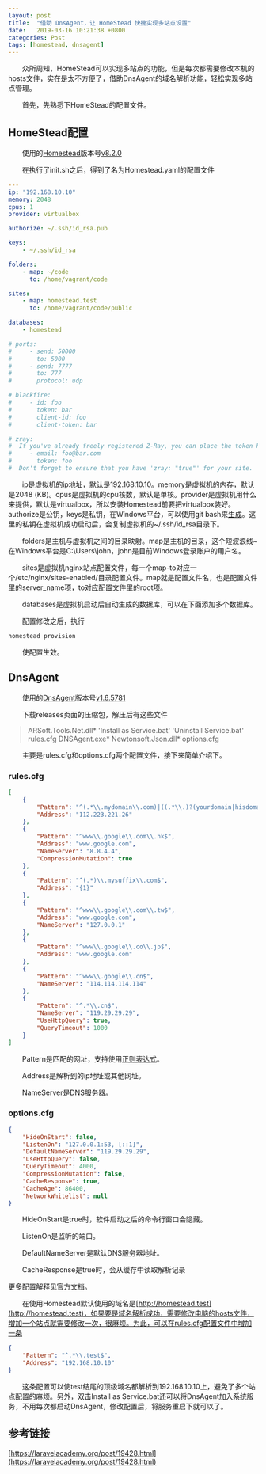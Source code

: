```yaml
---
layout: post
title:  "借助 DnsAgent，让 HomeStead 快捷实现多站点设置"
date:   2019-03-16 10:21:38 +0800
categories: Post
tags: [homestead, dnsagent]
---
```

&emsp;&emsp;众所周知，HomeStead可以实现多站点的功能，但是每次都需要修改本机的hosts文件，实在是太不方便了，借助DnsAgent的域名解析功能，轻松实现多站点管理。

&emsp;&emsp;首先，先熟悉下HomeStead的配置文件。

## HomeStead配置

&emsp;&emsp;使用的[Homestead](https://github.com/laravel/homestead)版本号[v8.2.0](https://github.com/laravel/homestead/releases/tag/v8.2.0)

&emsp;&emsp;在执行了init.sh之后，得到了名为Homestead.yaml的配置文件

```yaml
---
ip: "192.168.10.10"
memory: 2048
cpus: 1
provider: virtualbox

authorize: ~/.ssh/id_rsa.pub

keys:
    - ~/.ssh/id_rsa

folders:
    - map: ~/code
      to: /home/vagrant/code

sites:
    - map: homestead.test
      to: /home/vagrant/code/public

databases:
    - homestead

# ports:
#     - send: 50000
#       to: 5000
#     - send: 7777
#       to: 777
#       protocol: udp

# blackfire:
#     - id: foo
#       token: bar
#       client-id: foo
#       client-token: bar

# zray:
#  If you've already freely registered Z-Ray, you can place the token here.
#     - email: foo@bar.com
#       token: foo
#  Don't forget to ensure that you have 'zray: "true"' for your site.

```

&emsp;&emsp;ip是虚拟机的ip地址，默认是192.168.10.10。memory是虚拟机的内存，默认是2048 (KB)。cpus是虚拟机的cpu核数，默认是单核。provider是虚拟机用什么来提供，默认是virtualbox，所以安装Homestead前要把virtualbox装好。authorize是公钥，keys是私钥，在Windows平台，可以使用git bash来[生成](https://git-scm.com/book/zh/v1/%E6%9C%8D%E5%8A%A1%E5%99%A8%E4%B8%8A%E7%9A%84-Git-%E7%94%9F%E6%88%90-SSH-%E5%85%AC%E9%92%A5)。这里的私钥在虚拟机成功启动后，会复制虚拟机的~/.ssh/id_rsa目录下。

&emsp;&emsp;folders是主机与虚拟机之间的目录映射。map是主机的目录，这个短波浪线~在Windows平台是C:\Users\john，john是目前Windows登录账户的用户名。

&emsp;&emsp;sites是虚拟机nginx站点配置文件，每一个map-to对应一个/etc/nginx/sites-enabled/目录配置文件。map就是配置文件名，也是配置文件里的server_name项，to对应配置文件里的root项。

&emsp;&emsp;databases是虚拟机启动后自动生成的数据库，可以在下面添加多个数据库。

&emsp;&emsp;配置修改之后，执行

```sh
homestead provision
```

&emsp;&emsp;使配置生效。

## DnsAgent

&emsp;&emsp;使用的[DnsAgent](https://github.com/stackia/DNSAgent)版本号[v1.6.5781](https://github.com/stackia/DNSAgent/releases/tag/v1.6.5781)

&emsp;&emsp;下载releases页面的压缩包，解压后有这些文件

> ARSoft.Tools.Net.dll*  'Install as Service.bat'  'Uninstall Service.bat'   rules.cfg  DNSAgent.exe*  Newtonsoft.Json.dll*  options.cfg

&emsp;&emsp;主要是rules.cfg和options.cfg两个配置文件，接下来简单介绍下。

### rules.cfg

```json
[
    {
        "Pattern": "^(.*\\.mydomain\\.com)|((.*\\.)?(yourdomain|hisdomain)\\.com)$",
        "Address": "112.223.221.26"
    },
    {
        "Pattern": "^www\\.google\\.com\\.hk$",
        "Address": "www.google.com",
        "NameServer": "8.8.4.4",
        "CompressionMutation": true
    },
    {
        "Pattern": "^(.*)\\.mysuffix\\.com$",
        "Address": "{1}"
    },
    {
        "Pattern": "^www\\.google\\.com\\.tw$",
        "Address": "www.google.com",
        "NameServer": "127.0.0.1"
    },
    {
        "Pattern": "^www\\.google\\.co\\.jp$",
        "Address": "www.google.com"
    },
    {
        "Pattern": "^www\\.google\\.cn$",
        "NameServer": "114.114.114.114"
    },
    {
        "Pattern": "^.*\\.cn$",
        "NameServer": "119.29.29.29",
        "UseHttpQuery": true,
        "QueryTimeout": 1000
    }
]
```

&emsp;&emsp;Pattern是匹配的网址，支持使用[正则表达式](https://zh.wikipedia.org/zh-hans/%E6%AD%A3%E5%88%99%E8%A1%A8%E8%BE%BE%E5%BC%8F)。

&emsp;&emsp;Address是解析到的ip地址或其他网址。

&emsp;&emsp;NameServer是DNS服务器。

### options.cfg

```json
{
    "HideOnStart": false,
    "ListenOn": "127.0.0.1:53, [::1]",
    "DefaultNameServer": "119.29.29.29",
    "UseHttpQuery": false,
    "QueryTimeout": 4000,
    "CompressionMutation": false,
    "CacheResponse": true,
    "CacheAge": 86400,
    "NetworkWhitelist": null
}
```

&emsp;&emsp;HideOnStart是true时，软件启动之后的命令行窗口会隐藏。

&emsp;&emsp;ListenOn是监听的端口。

&emsp;&emsp;DefaultNameServer是默认DNS服务器地址。

&emsp;&emsp;CacheResponse是true时，会从缓存中读取解析记录

更多配置解释见[官方文档](https://github.com/stackia/DNSAgent/tree/v1.6.5781#configuration)。

&emsp;&emsp;在使用Homestead默认使用的域名是[http://homestead.test](http://homestead.test)，如果要是域名解析成功，需要修改电脑的hosts文件，增加一个站点就需要修改一次，很麻烦。为此，可以在rules.cfg配置文件中增加一条
```json
{
    "Pattern": "^.*\\.test$",
    "Address": "192.168.10.10"
}
```
&emsp;&emsp;这条配置可以使test结尾的顶级域名都解析到192.168.10.10上，避免了多个站点配置的麻烦。另外，双击Install as Service.bat还可以将DnsAgent加入系统服务，不用每次都启动DnsAgent，修改配置后，将服务重启下就可以了。

## 参考链接

[https://laravelacademy.org/post/19428.html](https://laravelacademy.org/post/19428.html)

